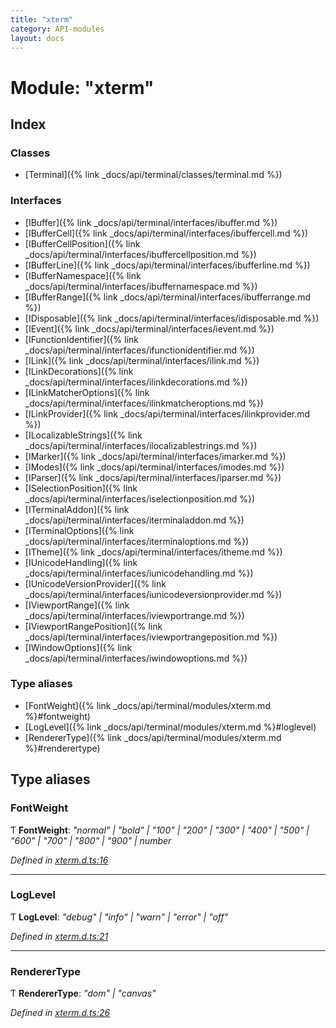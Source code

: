 ```yaml
---
title: "xterm"
category: API-modules
layout: docs
---
```



# Module: "xterm"

## Index

### Classes

* [Terminal]({% link _docs/api/terminal/classes/terminal.md %})

### Interfaces

* [IBuffer]({% link _docs/api/terminal/interfaces/ibuffer.md %})
* [IBufferCell]({% link _docs/api/terminal/interfaces/ibuffercell.md %})
* [IBufferCellPosition]({% link _docs/api/terminal/interfaces/ibuffercellposition.md %})
* [IBufferLine]({% link _docs/api/terminal/interfaces/ibufferline.md %})
* [IBufferNamespace]({% link _docs/api/terminal/interfaces/ibuffernamespace.md %})
* [IBufferRange]({% link _docs/api/terminal/interfaces/ibufferrange.md %})
* [IDisposable]({% link _docs/api/terminal/interfaces/idisposable.md %})
* [IEvent]({% link _docs/api/terminal/interfaces/ievent.md %})
* [IFunctionIdentifier]({% link _docs/api/terminal/interfaces/ifunctionidentifier.md %})
* [ILink]({% link _docs/api/terminal/interfaces/ilink.md %})
* [ILinkDecorations]({% link _docs/api/terminal/interfaces/ilinkdecorations.md %})
* [ILinkMatcherOptions]({% link _docs/api/terminal/interfaces/ilinkmatcheroptions.md %})
* [ILinkProvider]({% link _docs/api/terminal/interfaces/ilinkprovider.md %})
* [ILocalizableStrings]({% link _docs/api/terminal/interfaces/ilocalizablestrings.md %})
* [IMarker]({% link _docs/api/terminal/interfaces/imarker.md %})
* [IModes]({% link _docs/api/terminal/interfaces/imodes.md %})
* [IParser]({% link _docs/api/terminal/interfaces/iparser.md %})
* [ISelectionPosition]({% link _docs/api/terminal/interfaces/iselectionposition.md %})
* [ITerminalAddon]({% link _docs/api/terminal/interfaces/iterminaladdon.md %})
* [ITerminalOptions]({% link _docs/api/terminal/interfaces/iterminaloptions.md %})
* [ITheme]({% link _docs/api/terminal/interfaces/itheme.md %})
* [IUnicodeHandling]({% link _docs/api/terminal/interfaces/iunicodehandling.md %})
* [IUnicodeVersionProvider]({% link _docs/api/terminal/interfaces/iunicodeversionprovider.md %})
* [IViewportRange]({% link _docs/api/terminal/interfaces/iviewportrange.md %})
* [IViewportRangePosition]({% link _docs/api/terminal/interfaces/iviewportrangeposition.md %})
* [IWindowOptions]({% link _docs/api/terminal/interfaces/iwindowoptions.md %})

### Type aliases

* [FontWeight]({% link _docs/api/terminal/modules/xterm.md %}#fontweight)
* [LogLevel]({% link _docs/api/terminal/modules/xterm.md %}#loglevel)
* [RendererType]({% link _docs/api/terminal/modules/xterm.md %}#renderertype)

## Type aliases

###  FontWeight

Ƭ **FontWeight**: *"normal" | "bold" | "100" | "200" | "300" | "400" | "500" | "600" | "700" | "800" | "900" | number*

*Defined in [xterm.d.ts:16](https://github.com/xtermjs/xterm.js/blob/4.14.1/typings/xterm.d.ts#L16)*

___

###  LogLevel

Ƭ **LogLevel**: *"debug" | "info" | "warn" | "error" | "off"*

*Defined in [xterm.d.ts:21](https://github.com/xtermjs/xterm.js/blob/4.14.1/typings/xterm.d.ts#L21)*

___

###  RendererType

Ƭ **RendererType**: *"dom" | "canvas"*

*Defined in [xterm.d.ts:26](https://github.com/xtermjs/xterm.js/blob/4.14.1/typings/xterm.d.ts#L26)*

